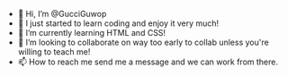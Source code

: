 - 👋 Hi, I’m @GucciGuwop
- 👀 I just started to learn coding and enjoy it very much! 
- 🌱 I’m currently learning HTML and CSS!
- 💞️ I’m looking to collaborate on way too early to collab unless you're willing to teach me!
- 📫 How to reach me send me a message and we can work from there.

<!---
GucciGuwop/GucciGuwop is a ✨ special ✨ repository because its `README.md` (this file) appears on your GitHub profile.
You can click the Preview link to take a look at your changes.
--->
